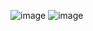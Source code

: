 ![image](https://github.com/user-attachments/assets/28cf3beb-cb82-41c9-b24a-03467ea4965a)
![image](https://github.com/user-attachments/assets/bc334a84-4706-4976-869f-eabdec0db7b6)

